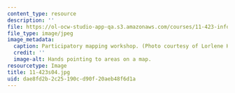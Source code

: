 ```yaml
---
content_type: resource
description: ''
file: https://ol-ocw-studio-app-qa.s3.amazonaws.com/courses/11-423-information-and-communication-technologies-in-community-development-spring-2004/dae8fd2b2c25190cd90f20aeb48f6d1a_11-423s04.jpg
file_type: image/jpeg
image_metadata:
  caption: Participatory mapping workshop. (Photo courtesy of Lorlene Hoyt.)
  credit: ''
  image-alt: Hands pointing to areas on a map.
resourcetype: Image
title: 11-423s04.jpg
uid: dae8fd2b-2c25-190c-d90f-20aeb48f6d1a
---
```

